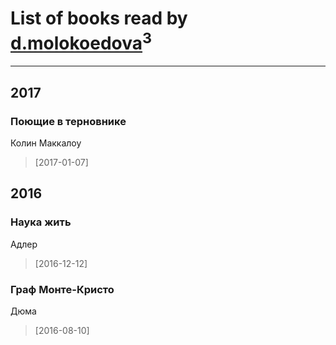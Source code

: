 # List of books read by [d.molokoedova](http://vk.com/id152183909)<sup>3</sup>
---

## 2017

### Поющие в терновнике
Колин Маккалоу
> [2017-01-07] 



## 2016

### Наука жить
Адлер
> [2016-12-12] 


### Граф Монте-Кристо
Дюма
> [2016-08-10] 



